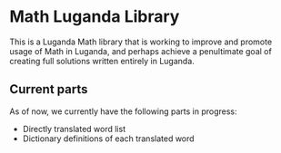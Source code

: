 # Math Luganda Library
This is a Luganda Math library that is working to improve and promote usage of Math in Luganda, and perhaps achieve a penultimate goal of creating full solutions written entirely in Luganda.

## Current parts
As of now, we currently have the following parts in progress:
- Directly translated word list
- Dictionary definitions of each translated word

